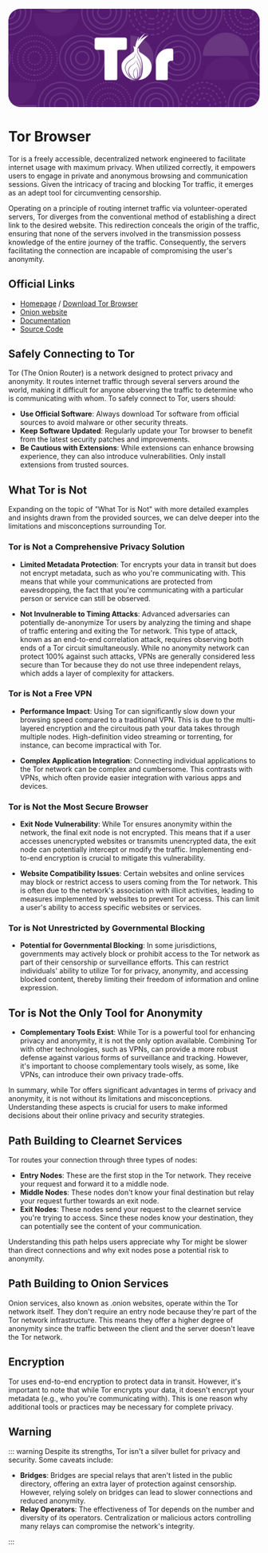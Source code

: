 ![Cover](../../assets/tor.png)

# Tor Browser

Tor is a freely accessible, decentralized network engineered to facilitate internet usage with maximum privacy. When utilized correctly, it empowers users to engage in private and anonymous browsing and communication sessions. Given the intricacy of tracing and blocking Tor traffic, it emerges as an adept tool for circumventing censorship.

Operating on a principle of routing internet traffic via volunteer-operated servers, Tor diverges from the conventional method of establishing a direct link to the desired website. This redirection conceals the origin of the traffic, ensuring that none of the servers involved in the transmission possess knowledge of the entire journey of the traffic. Consequently, the servers facilitating the connection are incapable of compromising the user's anonymity.

## Official Links
- [Homepage](https://torproject.org/) / [Download Tor Browser](https://www.torproject.org/download/)
- [Onion website](http://2gzyxa5ihm7nsggfxnu52rck2vv4rvmdlkiu3zzui5du4xyclen53wid.onion/)
- [Documentation](https://tb-manual.torproject.org/)
- [Source Code](https://gitlab.torproject.org/tpo/core/tor)

## Safely Connecting to Tor

Tor (The Onion Router) is a network designed to protect privacy and anonymity. It routes internet traffic through several servers around the world, making it difficult for anyone observing the traffic to determine who is communicating with whom. To safely connect to Tor, users should:

- **Use Official Software**: Always download Tor software from official sources to avoid malware or other security threats.
- **Keep Software Updated**: Regularly update your Tor browser to benefit from the latest security patches and improvements.
- **Be Cautious with Extensions**: While extensions can enhance browsing experience, they can also introduce vulnerabilities. Only install extensions from trusted sources.

## What Tor is Not

Expanding on the topic of "What Tor is Not" with more detailed examples and insights drawn from the provided sources, we can delve deeper into the limitations and misconceptions surrounding Tor.

### Tor is Not a Comprehensive Privacy Solution

- **Limited Metadata Protection**: Tor encrypts your data in transit but does not encrypt metadata, such as who you're communicating with. This means that while your communications are protected from eavesdropping, the fact that you're communicating with a particular person or service can still be observed.
  
- **Not Invulnerable to Timing Attacks**: Advanced adversaries can potentially de-anonymize Tor users by analyzing the timing and shape of traffic entering and exiting the Tor network. This type of attack, known as an end-to-end correlation attack, requires observing both ends of a Tor circuit simultaneously. While no anonymity network can protect 100% against such attacks, VPNs are generally considered less secure than Tor because they do not use three independent relays, which adds a layer of complexity for attackers.

### Tor is Not a Free VPN

- **Performance Impact**: Using Tor can significantly slow down your browsing speed compared to a traditional VPN. This is due to the multi-layered encryption and the circuitous path your data takes through multiple nodes. High-definition video streaming or torrenting, for instance, can become impractical with Tor.

- **Complex Application Integration**: Connecting individual applications to the Tor network can be complex and cumbersome. This contrasts with VPNs, which often provide easier integration with various apps and devices.

### Tor is Not the Most Secure Browser

- **Exit Node Vulnerability**: While Tor ensures anonymity within the network, the final exit node is not encrypted. This means that if a user accesses unencrypted websites or transmits unencrypted data, the exit node can potentially intercept or modify the traffic. Implementing end-to-end encryption is crucial to mitigate this vulnerability.

- **Website Compatibility Issues**: Certain websites and online services may block or restrict access to users coming from the Tor network. This is often due to the network's association with illicit activities, leading to measures implemented by websites to prevent Tor access. This can limit a user's ability to access specific websites or services.

### Tor is Not Unrestricted by Governmental Blocking

- **Potential for Governmental Blocking**: In some jurisdictions, governments may actively block or prohibit access to the Tor network as part of their censorship or surveillance efforts. This can restrict individuals' ability to utilize Tor for privacy, anonymity, and accessing blocked content, thereby limiting their freedom of information and online expression.

## Tor is Not the Only Tool for Anonymity

- **Complementary Tools Exist**: While Tor is a powerful tool for enhancing privacy and anonymity, it is not the only option available. Combining Tor with other technologies, such as VPNs, can provide a more robust defense against various forms of surveillance and tracking. However, it's important to choose complementary tools wisely, as some, like VPNs, can introduce their own privacy trade-offs.

In summary, while Tor offers significant advantages in terms of privacy and anonymity, it is not without its limitations and misconceptions. Understanding these aspects is crucial for users to make informed decisions about their online privacy and security strategies.

## Path Building to Clearnet Services

Tor routes your connection through three types of nodes:

- **Entry Nodes**: These are the first stop in the Tor network. They receive your request and forward it to a middle node.
- **Middle Nodes**: These nodes don't know your final destination but relay your request further towards an exit node.
- **Exit Nodes**: These nodes send your request to the clearnet service you're trying to access. Since these nodes know your destination, they can potentially see the content of your communication.

Understanding this path helps users appreciate why Tor might be slower than direct connections and why exit nodes pose a potential risk to anonymity.

## Path Building to Onion Services

Onion services, also known as .onion websites, operate within the Tor network itself. They don't require an entry node because they're part of the Tor network infrastructure. This means they offer a higher degree of anonymity since the traffic between the client and the server doesn't leave the Tor network.

## Encryption

Tor uses end-to-end encryption to protect data in transit. However, it's important to note that while Tor encrypts your data, it doesn't encrypt your metadata (e.g., who you're communicating with). This is one reason why additional tools or practices may be necessary for complete privacy.

## Warning

::: warning Despite its strengths, Tor isn't a silver bullet for privacy and security. Some caveats include:

- **Bridges**: Bridges are special relays that aren't listed in the public directory, offering an extra layer of protection against censorship. However, relying solely on bridges can lead to slower connections and reduced anonymity.
- **Relay Operators**: The effectiveness of Tor depends on the number and diversity of its operators. Centralization or malicious actors controlling many relays can compromise the network's integrity.

:::